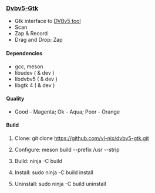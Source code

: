 ### [Dvbv5-Gtk](https://github.com/vl-nix/dvbv5-gtk)

* Gtk interface to [DVBv5 tool](https://www.linuxtv.org/wiki/index.php/DVBv5_Tools)
* Scan
* Zap & Record
* Drag and Drop: Zap


#### Dependencies

* gcc, meson
* libudev ( & dev )
* libdvbv5 ( & dev )
* libgtk 4 ( & dev )


#### Quality

* Good - Magenta; Ok - Aqua; Poor - Orange


#### Build

1. Clone: git clone https://github.com/vl-nix/dvbv5-gtk.git

2. Configure: meson build --prefix /usr --strip

3. Build: ninja -C build

4. Install: sudo ninja -C build install

5. Uninstall: sudo ninja -C build uninstall

